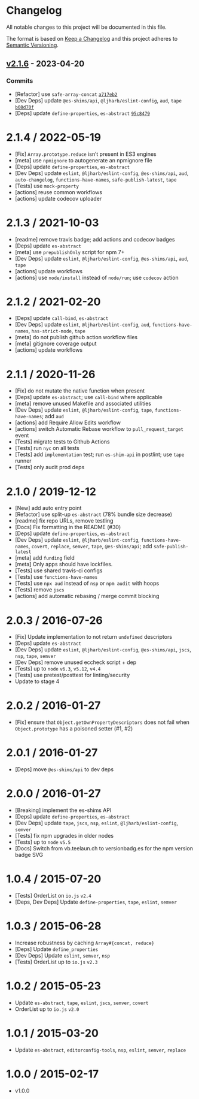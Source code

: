 # Changelog

All notable changes to this project will be documented in this file.

The format is based on [Keep a Changelog](https://keepachangelog.com/en/1.0.0/)
and this project adheres to [Semantic Versioning](https://semver.org/spec/v2.0.0.html).

## [v2.1.6](https://github.com/ljharb/Object.getOwnPropertyDescriptors/compare/v2.1.5...v2.1.6) - 2023-04-20

### Commits

- [Refactor] use `safe-array-concat` [`a717eb2`](https://github.com/ljharb/Object.getOwnPropertyDescriptors/commit/a717eb21bacdc01eaa17092fe93dd21e0c1ef320)
- [Dev Deps] update `@es-shims/api`, `@ljharb/eslint-config`, `aud`, `tape` [`b08d70f`](https://github.com/ljharb/Object.getOwnPropertyDescriptors/commit/b08d70f9387aad6341d44d9216ffa36023973a66)
- [Deps] update `define-properties`, `es-abstract` [`95c8479`](https://github.com/ljharb/Object.getOwnPropertyDescriptors/commit/95c84794c2a78bc78c8c5f540db150c30fe9aea2)

<!-- auto-changelog-above -->

2.1.4 / 2022-05-19
=================
  * [Fix] `Array.prototype.reduce` isn’t present in ES3 engines
  * [meta] use `npmignore` to autogenerate an npmignore file
  * [Deps] update `define-properties`, `es-abstract`
  * [Dev Deps] update `eslint`, `@ljharb/eslint-config`, `@es-shims/api`, `aud`, `auto-changelog`, `functions-have-names`, `safe-publish-latest`, `tape`
  * [Tests] use `mock-property`
  * [actions] reuse common workflows
  * [actions] update codecov uploader

2.1.3 / 2021-10-03
=================
  * [readme] remove travis badge; add actions and codecov badges
  * [Deps] update `es-abstract`
  * [meta] use `prepublishOnly` script for npm 7+
  * [Dev Deps] update `eslint`, `@ljharb/eslint-config`, `@es-shims/api`, `aud`, `tape`
  * [actions] update workflows
  * [actions] use `node/install` instead of `node/run`; use `codecov` action

2.1.2 / 2021-02-20
=================
  * [Deps] update `call-bind`, `es-abstract`
  * [Dev Deps] update `eslint`, `@ljharb/eslint-config`, `aud`, `functions-have-names`, `has-strict-mode`, `tape`
  * [meta] do not publish github action workflow files
  * [meta] gitignore coverage output
  * [actions] update workflows

2.1.1 / 2020-11-26
=================
  * [Fix] do not mutate the native function when present
  * [Deps] update `es-abstract`; use `call-bind` where applicable
  * [meta] remove unused Makefile and associated utilities
  * [Dev Deps] update `eslint`, `@ljharb/eslint-config`, `tape`, `functions-have-names`; add `aud`
  * [actions] add Require Allow Edits workflow
  * [actions] switch Automatic Rebase workflow to `pull_request_target` event
  * [Tests] migrate tests to Github Actions
  * [Tests] run `nyc` on all tests
  * [Tests] add `implementation` test; run `es-shim-api` in postlint; use `tape` runner
  * [Tests] only audit prod deps

2.1.0 / 2019-12-12
=================
  * [New] add auto entry point
  * [Refactor] use split-up `es-abstract` (78% bundle size decrease)
  * [readme] fix repo URLs, remove testling
  * [Docs] Fix formatting in the README (#30)
  * [Deps] update `define-properties`, `es-abstract`
  * [Dev Deps] update `eslint`, `@ljharb/eslint-config`, `functions-have-names`, `covert`, `replace`, `semver`, `tape`, `@es-shims/api`; add `safe-publish-latest`
  * [meta] add `funding` field
  * [meta] Only apps should have lockfiles.
  * [Tests] use shared travis-ci configs
  * [Tests] use `functions-have-names`
  * [Tests] use `npx aud` instead of `nsp` or `npm audit` with hoops
  * [Tests] remove `jscs`
  * [actions] add automatic rebasing / merge commit blocking

2.0.3 / 2016-07-26
=================
  * [Fix] Update implementation to not return `undefined` descriptors
  * [Deps] update `es-abstract`
  * [Dev Deps] update `eslint`, `@ljharb/eslint-config`, `@es-shims/api`, `jscs`, `nsp`, `tape`, `semver`
  * [Dev Deps] remove unused eccheck script + dep
  * [Tests] up to `node` `v6.3`, `v5.12`, `v4.4`
  * [Tests] use pretest/posttest for linting/security
  * Update to stage 4

2.0.2 / 2016-01-27
=================
  * [Fix] ensure that `Object.getOwnPropertyDescriptors` does not fail when `Object.prototype` has a poisoned setter (#1, #2)

2.0.1 / 2016-01-27
=================
  * [Deps] move `@es-shims/api` to dev deps

2.0.0 / 2016-01-27
=================
  * [Breaking] implement the es-shims API
  * [Deps] update `define-properties`, `es-abstract`
  * [Dev Deps] update `tape`, `jscs`, `nsp`, `eslint`, `@ljharb/eslint-config`, `semver`
  * [Tests] fix npm upgrades in older nodes
  * [Tests] up to `node` `v5.5`
  * [Docs] Switch from vb.teelaun.ch to versionbadg.es for the npm version badge SVG

1.0.4 / 2015-07-20
=================
  * [Tests] OrderList on `io.js` `v2.4`
  * [Deps, Dev Deps] Update `define-properties`, `tape`, `eslint`, `semver`

1.0.3 / 2015-06-28
=================
  * Increase robustness by caching `Array#{concat, reduce}`
  * [Deps] Update `define_properties`
  * [Dev Deps] Update `eslint`, `semver`, `nsp`
  * [Tests] OrderList up to `io.js` `v2.3`

1.0.2 / 2015-05-23
=================
  * Update `es-abstract`, `tape`, `eslint`, `jscs`, `semver`, `covert`
  * OrderList up to `io.js` `v2.0`

1.0.1 / 2015-03-20
=================
  * Update `es-abstract`, `editorconfig-tools`, `nsp`, `eslint`, `semver`, `replace`

1.0.0 / 2015-02-17
=================
  * v1.0.0
